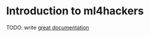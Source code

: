# Introduction to ml4hackers

TODO: write [great documentation](http://jacobian.org/writing/great-documentation/what-to-write/)
